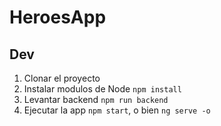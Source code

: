 # HeroesApp

## Dev

1. Clonar el proyecto
2. Instalar modulos de Node ```npm install```
3. Levantar backend ```npm run backend```
4. Ejecutar la app ```npm start```, o bien ```ng serve -o```
